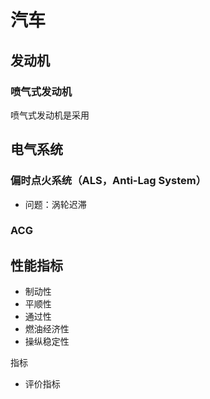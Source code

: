 # 汽车

## 发动机

### 喷气式发动机

喷气式发动机是采用

## 电气系统

### 偏时点火系统（ALS，Anti-Lag System）

* 问题：涡轮迟滞

### ACG

###    

## 性能指标


* 制动性
* 平顺性
* 通过性
* 燃油经济性
* 操纵稳定性

指标

* 评价指标 